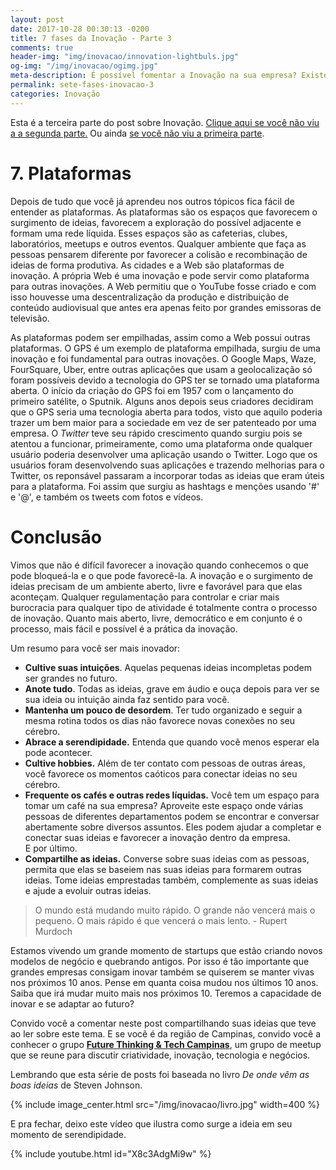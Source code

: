 ```yaml
---
layout: post
date: 2017-10-28 00:30:13 -0200
title: 7 fases da Inovação - Parte 3
comments: true
header-img: "img/inovacao/innovation-lightbuls.jpg"
og-img: "/img/inovacao/ogimg.jpg"
meta-description: É possível fomentar a Inovação na sua empresa? Existem técnicas ter melhores ideias e ser inovador? Sim, neste post explico o que é inovação e como você pode ser mais inovador no seu trabalho e nos seus projetos.
permalink: sete-fases-inovacao-3
categories: Inovação
---
```


Esta é a terceira parte do post sobre Inovação. [Clique aqui se você não viu a a segunda parte.](/sete-fases-inovacao-2)
Ou ainda [se vocẽ não viu a primeira parte](/sete-fases-inovacao).

# 7. Plataformas
Depois de tudo que você já aprendeu nos outros tópicos fica fácil de entender as plataformas. As plataformas são os espaços que favorecem o surgimento de ideias, favorecem a exploração do possível adjacente e formam uma rede líquida. Esses espaços são as cafeterias, clubes, laboratórios, meetups e outros eventos. Qualquer ambiente que faça as pessoas pensarem diferente por favorecer a colisão e recombinação de ideias de forma produtiva. As cidades e a Web são plataformas de inovação. A própria Web é uma inovação e pode servir como plataforma para outras inovações. A Web permitiu que o YouTube fosse criado e com isso houvesse uma descentralização da produção e distribuição de conteúdo audiovisual que antes era apenas feito por grandes emissoras de televisão. 

As plataformas podem ser empilhadas, assim como a Web possui outras plataformas. O GPS é um exemplo de plataforma empilhada, surgiu de uma inovação e foi fundamental para outras inovações. O Google Maps, Waze, FourSquare, Uber, entre outras aplicações que usam a geolocalização só foram possíveis devido a tecnologia do GPS ter se tornado uma plataforma aberta. O início da criação do GPS foi em 1957 com o lançamento do primeiro satélite, o Sputnik. Alguns anos depois seus criadores decidiram que o GPS seria uma tecnologia aberta para todos, visto que aquilo poderia trazer um bem maior para a sociedade em vez de ser patenteado por uma empresa. O *Twitter* teve seu rápido crescimento quando surgiu pois se atentou a funcionar, primeiramente, como uma plataforma onde qualquer usuário poderia desenvolver uma aplicação usando o Twitter. Logo que os usuários foram desenvolvendo suas aplicações e trazendo melhorias para o Twitter, os reponsável passaram a incorporar todas as ideias que eram úteis para a plataforma. Foi assim que surgiu as hashtags e menções usando '#' e '@', e também os tweets com fotos e vídeos. 

# Conclusão
Vimos que não é difícil favorecer a inovação quando conhecemos o que pode bloqueá-la e o que pode favorecê-la. A inovação e o surgimento de ideias precisam de um ambiente aberto, livre e favorável para que elas aconteçam. Qualquer regulamentação para controlar e criar mais burocracia para qualquer tipo de atividade é totalmente contra o processo de inovação. Quanto mais aberto, livre, democrático e em conjunto é o processo, mais fácil e possível é a prática da inovação.

Um resumo para você ser mais inovador:
 - **Cultive suas intuições**. Aquelas pequenas ideias incompletas podem ser grandes no futuro. 
 - **Anote tudo**. Todas as ideias, grave em áudio e ouça depois para ver se sua ideia ou intuição ainda faz sentido para vocẽ. 
 - **Mantenha um pouco de desordem**. Ter tudo organizado e seguir a mesma rotina todos os dias não favorece novas conexões no seu cérebro. 
 - **Abrace a serendipidade.** Entenda que quando vocẽ menos esperar ela pode acontecer. 
 - **Cultive hobbies.** Além de ter contato com pessoas de outras áreas, você favorece os momentos caóticos para conectar ideias no seu cérebro.
 - **Frequente os cafés e outras redes líquidas.** Você tem um espaço para tomar um café na sua empresa? Aproveite este espaço onde várias pessoas de diferentes departamentos podem se encontrar e conversar abertamente sobre diversos assuntos. Eles podem ajudar a completar e conectar suas ideias e favorecer a inovação dentro da empresa.  
 E por último.  
 - **Compartilhe as ideias.** Converse sobre suas ideias com as pessoas, permita que elas se baseiem nas suas ideias para formarem outras ideias. Tome ideias emprestadas também, complemente as suas ideias e ajude a evoluir outras ideias.

> O mundo está mudando muito rápido. O grande não vencerá mais o pequeno. O mais rápido é que vencerá o mais lento. - Rupert Murdoch

Estamos vivendo um grande momento de startups que estão criando novos modelos de negócio e quebrando antigos. Por isso é tão importante que grandes empresas consigam inovar também se quiserem se manter vivas nos próximos 10 anos. Pense em quanta coisa mudou nos últimos 10 anos. Saiba que irá mudar muito mais nos próximos 10. Teremos a capacidade de inovar e se adaptar ao futuro?

Convido você a comentar neste post compartilhando suas ideias que teve ao ler sobre este tema. E se vocẽ é da região de Campinas, convido você a conhecer o grupo [**Future Thinking & Tech Campinas**](https://www.meetup.com/pt-BR/preview/Future-Thinking-Tech-Campinas/), um grupo de meetup que se reune para discutir criatividade, inovação, tecnologia e negócios.

Lembrando que esta série de posts foi baseada no livro *De onde vêm as boas ideias* de Steven Johnson.

{% include image_center.html src="/img/inovacao/livro.jpg" width=400 %}

E pra fechar, deixo este vídeo que ilustra como surge a ideia em seu momento de serendipidade.

{% include youtube.html id="X8c3AdgMi9w" %}